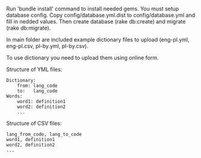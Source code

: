 Run 'bundle install' command to install needed gems.
You must setup database config. Copy config/database.yml.dist to config/database.yml and fill in nedded values.
Then create database (rake db:create) and migrate (rake db:migrate).

In main folder are included example dictionary files to upload (eng-pl.yml, eng-pl.csv, pl-by.yml, pl-by.csv).

To use dictionary you need to upload them using online form.

Structure of YML files:

    Dictionary:
        from: lang_code
        to:   lang_code
    Words:
        word1: definition1
        word2: definition2
        ...

Structure of CSV files:

    lang_from_code, lang_to_code
    word1, definition1
    word2, definition2
    ...